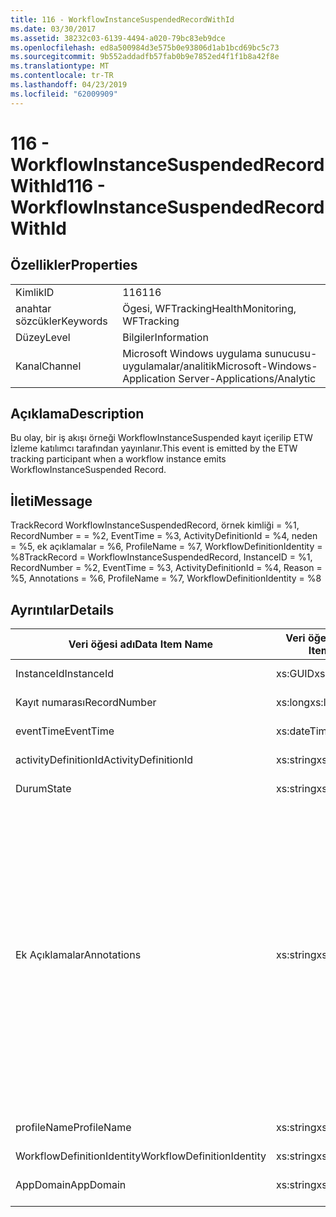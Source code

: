 ```yaml
---
title: 116 - WorkflowInstanceSuspendedRecordWithId
ms.date: 03/30/2017
ms.assetid: 38232c03-6139-4494-a020-79bc83eb9dce
ms.openlocfilehash: ed8a500984d3e575b0e93806d1ab1bcd69bc5c73
ms.sourcegitcommit: 9b552addadfb57fab0b9e7852ed4f1f1b8a42f8e
ms.translationtype: MT
ms.contentlocale: tr-TR
ms.lasthandoff: 04/23/2019
ms.locfileid: "62009909"
---
```

# <a name="116---workflowinstancesuspendedrecordwithid"></a><span data-ttu-id="93f30-102">116 - WorkflowInstanceSuspendedRecordWithId</span><span class="sxs-lookup"><span data-stu-id="93f30-102">116 - WorkflowInstanceSuspendedRecordWithId</span></span>
## <a name="properties"></a><span data-ttu-id="93f30-103">Özellikler</span><span class="sxs-lookup"><span data-stu-id="93f30-103">Properties</span></span>  
  
|||  
|-|-|  
|<span data-ttu-id="93f30-104">Kimlik</span><span class="sxs-lookup"><span data-stu-id="93f30-104">ID</span></span>|<span data-ttu-id="93f30-105">116</span><span class="sxs-lookup"><span data-stu-id="93f30-105">116</span></span>|  
|<span data-ttu-id="93f30-106">anahtar sözcükler</span><span class="sxs-lookup"><span data-stu-id="93f30-106">Keywords</span></span>|<span data-ttu-id="93f30-107">Ögesi, WFTracking</span><span class="sxs-lookup"><span data-stu-id="93f30-107">HealthMonitoring, WFTracking</span></span>|  
|<span data-ttu-id="93f30-108">Düzey</span><span class="sxs-lookup"><span data-stu-id="93f30-108">Level</span></span>|<span data-ttu-id="93f30-109">Bilgiler</span><span class="sxs-lookup"><span data-stu-id="93f30-109">Information</span></span>|  
|<span data-ttu-id="93f30-110">Kanal</span><span class="sxs-lookup"><span data-stu-id="93f30-110">Channel</span></span>|<span data-ttu-id="93f30-111">Microsoft Windows uygulama sunucusu-uygulamalar/analitik</span><span class="sxs-lookup"><span data-stu-id="93f30-111">Microsoft-Windows-Application Server-Applications/Analytic</span></span>|  
  
## <a name="description"></a><span data-ttu-id="93f30-112">Açıklama</span><span class="sxs-lookup"><span data-stu-id="93f30-112">Description</span></span>  
 <span data-ttu-id="93f30-113">Bu olay, bir iş akışı örneği WorkflowInstanceSuspended kayıt içerilip ETW İzleme katılımcı tarafından yayınlanır.</span><span class="sxs-lookup"><span data-stu-id="93f30-113">This event is emitted by the ETW tracking participant when a workflow instance emits WorkflowInstanceSuspended Record.</span></span>  
  
## <a name="message"></a><span data-ttu-id="93f30-114">İleti</span><span class="sxs-lookup"><span data-stu-id="93f30-114">Message</span></span>  
 <span data-ttu-id="93f30-115">TrackRecord WorkflowInstanceSuspendedRecord, örnek kimliği = %1, RecordNumber = = %2, EventTime = %3, ActivityDefinitionId = %4, neden = %5, ek açıklamalar = %6, ProfileName = %7, WorkflowDefinitionIdentity = %8</span><span class="sxs-lookup"><span data-stu-id="93f30-115">TrackRecord = WorkflowInstanceSuspendedRecord, InstanceID = %1, RecordNumber = %2, EventTime = %3, ActivityDefinitionId = %4, Reason = %5, Annotations = %6, ProfileName = %7, WorkflowDefinitionIdentity = %8</span></span>  
  
## <a name="details"></a><span data-ttu-id="93f30-116">Ayrıntılar</span><span class="sxs-lookup"><span data-stu-id="93f30-116">Details</span></span>  
  
|<span data-ttu-id="93f30-117">Veri öğesi adı</span><span class="sxs-lookup"><span data-stu-id="93f30-117">Data Item Name</span></span>|<span data-ttu-id="93f30-118">Veri öğesi türü</span><span class="sxs-lookup"><span data-stu-id="93f30-118">Data Item Type</span></span>|<span data-ttu-id="93f30-119">Açıklama</span><span class="sxs-lookup"><span data-stu-id="93f30-119">Description</span></span>|  
|--------------------|--------------------|-----------------|  
|<span data-ttu-id="93f30-120">InstanceId</span><span class="sxs-lookup"><span data-stu-id="93f30-120">InstanceId</span></span>|<span data-ttu-id="93f30-121">xs:GUID</span><span class="sxs-lookup"><span data-stu-id="93f30-121">xs:GUID</span></span>|<span data-ttu-id="93f30-122">İş akışı örnek kimliği</span><span class="sxs-lookup"><span data-stu-id="93f30-122">The instance id for the workflow</span></span>|  
|<span data-ttu-id="93f30-123">Kayıt numarası</span><span class="sxs-lookup"><span data-stu-id="93f30-123">RecordNumber</span></span>|<span data-ttu-id="93f30-124">xs:long</span><span class="sxs-lookup"><span data-stu-id="93f30-124">xs:long</span></span>|<span data-ttu-id="93f30-125">Yayılan kaydın sıra numarası</span><span class="sxs-lookup"><span data-stu-id="93f30-125">The sequence number of the emitted record</span></span>|  
|<span data-ttu-id="93f30-126">eventTime</span><span class="sxs-lookup"><span data-stu-id="93f30-126">EventTime</span></span>|<span data-ttu-id="93f30-127">xs:dateTime</span><span class="sxs-lookup"><span data-stu-id="93f30-127">xs:dateTime</span></span>|<span data-ttu-id="93f30-128">Olay gösteriliyordu, UTC zamanı</span><span class="sxs-lookup"><span data-stu-id="93f30-128">The time in UTC when the event was emitted</span></span>|  
|<span data-ttu-id="93f30-129">activityDefinitionId</span><span class="sxs-lookup"><span data-stu-id="93f30-129">ActivityDefinitionId</span></span>|<span data-ttu-id="93f30-130">xs:string</span><span class="sxs-lookup"><span data-stu-id="93f30-130">xs:string</span></span>|<span data-ttu-id="93f30-131">İş akışı içinde Kök etkinlik adı</span><span class="sxs-lookup"><span data-stu-id="93f30-131">The name of the root activity in the workflow</span></span>|  
|<span data-ttu-id="93f30-132">Durum</span><span class="sxs-lookup"><span data-stu-id="93f30-132">State</span></span>|<span data-ttu-id="93f30-133">xs:string</span><span class="sxs-lookup"><span data-stu-id="93f30-133">xs:string</span></span>|<span data-ttu-id="93f30-134">İş akışının geçerli durumu.</span><span class="sxs-lookup"><span data-stu-id="93f30-134">The current state of the Workflow.</span></span>|  
|<span data-ttu-id="93f30-135">Ek Açıklamalar</span><span class="sxs-lookup"><span data-stu-id="93f30-135">Annotations</span></span>|<span data-ttu-id="93f30-136">xs:string</span><span class="sxs-lookup"><span data-stu-id="93f30-136">xs:string</span></span>|<span data-ttu-id="93f30-137">Bu olay için eklenen ek açıklamalar.</span><span class="sxs-lookup"><span data-stu-id="93f30-137">The annotations that were added to this event.</span></span> <span data-ttu-id="93f30-138">Değerlerini bir xml öğesi biçiminde depolanır \<öğeleri >\< öğe adı "annotationName" type="System.String =" > annotationValue\</item > \< /öğeler >.</span><span class="sxs-lookup"><span data-stu-id="93f30-138">The values are stored in an xml element in the format \<items>\< item name = "annotationName" type="System.String">annotationValue\</item>\</items>.</span></span> <span data-ttu-id="93f30-139">Dize içeriyorsa hiçbir ek açıklama belirtilirse \<öğeler / >.</span><span class="sxs-lookup"><span data-stu-id="93f30-139">If no annotations are specified then the string contains \<items/>.</span></span> <span data-ttu-id="93f30-140">ETW olay boyutu ETW arabellek boyutu veya ETW olayı için en fazla yükü sınırlıdır.</span><span class="sxs-lookup"><span data-stu-id="93f30-140">The ETW event size is limited by the ETW buffer size or the max payload for an ETW event.</span></span> <span data-ttu-id="93f30-141">Olay boyutu ETW limitlerini sonra olayı bırakarak ek açıklamalar ve ek açıklama değeri ile değiştirerek kesilmiş \<öğeleri >...  \< /öğeler >.</span><span class="sxs-lookup"><span data-stu-id="93f30-141">If the size of the event exceeds the ETW limits, then the event is truncated by dropping the annotations and replacing the annotation value with \<items>...\</items>.</span></span>|  
|<span data-ttu-id="93f30-142">profileName</span><span class="sxs-lookup"><span data-stu-id="93f30-142">ProfileName</span></span>|<span data-ttu-id="93f30-143">xs:string</span><span class="sxs-lookup"><span data-stu-id="93f30-143">xs:string</span></span>|<span data-ttu-id="93f30-144">Adı veya yayılan bu olay ile sonuçlanan bir izleme profili</span><span class="sxs-lookup"><span data-stu-id="93f30-144">The name or the tracking profile that resulted in this event being emitted</span></span>|  
|<span data-ttu-id="93f30-145">WorkflowDefinitionIdentity</span><span class="sxs-lookup"><span data-stu-id="93f30-145">WorkflowDefinitionIdentity</span></span>|<span data-ttu-id="93f30-146">xs:string</span><span class="sxs-lookup"><span data-stu-id="93f30-146">xs:string</span></span>|<span data-ttu-id="93f30-147">İş akışı tanımı kimliği</span><span class="sxs-lookup"><span data-stu-id="93f30-147">The workflow definition id</span></span>|  
|<span data-ttu-id="93f30-148">AppDomain</span><span class="sxs-lookup"><span data-stu-id="93f30-148">AppDomain</span></span>|<span data-ttu-id="93f30-149">xs:string</span><span class="sxs-lookup"><span data-stu-id="93f30-149">xs:string</span></span>|<span data-ttu-id="93f30-150">AppDomain.CurrentDomain.FriendlyName tarafından döndürülen dize.</span><span class="sxs-lookup"><span data-stu-id="93f30-150">The string returned by AppDomain.CurrentDomain.FriendlyName.</span></span>|
